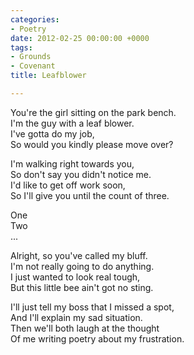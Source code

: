 ```yaml
---
categories:
- Poetry
date: 2012-02-25 00:00:00 +0000
tags:
- Grounds
- Covenant
title: Leafblower

---
```

You're the girl sitting on the park bench.  
I'm the guy with a leaf blower.   
I've gotta do my job,   
So would you kindly please move over?

I'm walking right towards you,  
So don't say you didn't notice me.   
I'd like to get off work soon,   
So I'll give you until the count of three.

One  
Two   
...

Alright, so you've called my bluff.  
I'm not really going to do anything.   
I just wanted to look real tough,   
But this little bee ain't got no sting.

I'll just tell my boss that I missed a spot,  
And I'll explain my sad situation.   
Then we'll both laugh at the thought   
Of me writing poetry about my frustration.